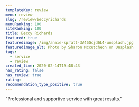 ```yaml
---
templateKey: review
menu: review
slug: /review/beccyrichards
menuRanking: 100
siteRanking: 100
title: Beccy Richards
featured: true
featuredimage: /img/annie-spratt-3A46Gcjd6L4-unsplash.jpg
featuredimage_alt: Photo by Sharon Mccutcheon on Unsplash
tags:
  - service
  - review
created_time: 2020-02-14T19:48:43
has_rating: false
has_review: true
rating: 
recommendation_type_positive: true
---
```

"Professional and supportive service with great results."